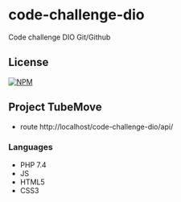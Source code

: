 # code-challenge-dio
Code challenge DIO Git/Github

## License

[![NPM](https://img.shields.io/npm/l/react)](https://github.com/valdirsillva/chatbot/blob/main/LICENSE) 


## Project TubeMove

* route http://localhost/code-challenge-dio/api/

### Languages 

* PHP 7.4
* JS
* HTML5
* CSS3


